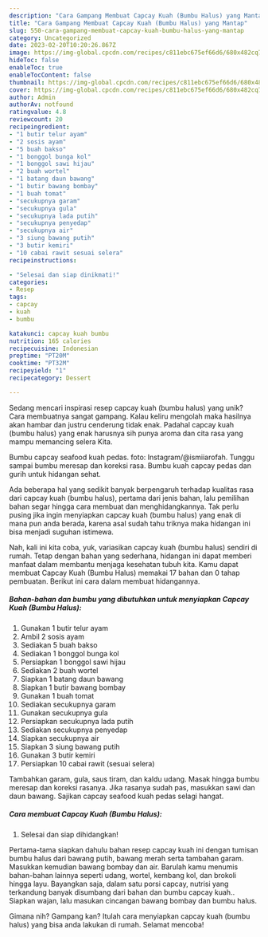 ```yaml
---
description: "Cara Gampang Membuat Capcay Kuah (Bumbu Halus) yang Mantap"
title: "Cara Gampang Membuat Capcay Kuah (Bumbu Halus) yang Mantap"
slug: 550-cara-gampang-membuat-capcay-kuah-bumbu-halus-yang-mantap
category: Uncategorized
date: 2023-02-20T10:20:26.867Z
image: https://img-global.cpcdn.com/recipes/c811ebc675ef66d6/680x482cq70/capcay-kuah-bumbu-halus-foto-resep-utama.jpg
hideToc: false
enableToc: true
enableTocContent: false
thumbnail: https://img-global.cpcdn.com/recipes/c811ebc675ef66d6/680x482cq70/capcay-kuah-bumbu-halus-foto-resep-utama.jpg
cover: https://img-global.cpcdn.com/recipes/c811ebc675ef66d6/680x482cq70/capcay-kuah-bumbu-halus-foto-resep-utama.jpg
author: Admin
authorAv: notfound
ratingvalue: 4.8
reviewcount: 20
recipeingredient:
- "1 butir telur ayam"
- "2 sosis ayam"
- "5 buah bakso"
- "1 bonggol bunga kol"
- "1 bonggol sawi hijau"
- "2 buah wortel"
- "1 batang daun bawang"
- "1 butir bawang bombay"
- "1 buah tomat"
- "secukupnya garam"
- "secukupnya gula"
- "secukupnya lada putih"
- "secukupnya penyedap"
- "secukupnya air"
- "3 siung bawang putih"
- "3 butir kemiri"
- "10 cabai rawit sesuai selera"
recipeinstructions:

- "Selesai dan siap dinikmati!"
categories:
- Resep
tags:
- capcay
- kuah
- bumbu

katakunci: capcay kuah bumbu 
nutrition: 165 calories
recipecuisine: Indonesian
preptime: "PT20M"
cooktime: "PT32M"
recipeyield: "1"
recipecategory: Dessert

---
```





Sedang mencari inspirasi resep capcay kuah (bumbu halus) yang unik? Cara membuatnya sangat gampang. Kalau keliru mengolah maka hasilnya akan hambar dan justru cenderung tidak enak. Padahal capcay kuah (bumbu halus) yang enak harusnya sih punya aroma dan cita rasa yang mampu memancing selera Kita.





Bumbu capcay seafood kuah pedas. foto: Instagram/@ismiiarofah. Tunggu sampai bumbu meresap dan koreksi rasa. Bumbu kuah capcay pedas dan gurih untuk hidangan sehat.

Ada beberapa hal yang sedikit banyak berpengaruh terhadap kualitas rasa dari capcay kuah (bumbu halus), pertama dari jenis bahan, lalu pemilihan bahan segar hingga cara membuat dan menghidangkannya. Tak perlu pusing jika ingin menyiapkan capcay kuah (bumbu halus) yang enak di mana pun anda berada, karena asal sudah tahu triknya maka hidangan ini bisa menjadi suguhan istimewa.






Nah, kali ini kita coba, yuk, variasikan capcay kuah (bumbu halus) sendiri di rumah. Tetap dengan bahan yang sederhana, hidangan ini dapat memberi manfaat dalam membantu menjaga kesehatan tubuh kita. Kamu dapat membuat Capcay Kuah (Bumbu Halus) memakai 17 bahan dan 0 tahap pembuatan. Berikut ini cara dalam membuat hidangannya.

<!--inarticleads1-->

##### Bahan-bahan dan bumbu yang dibutuhkan untuk menyiapkan Capcay Kuah (Bumbu Halus):

1. Gunakan 1 butir telur ayam
1. Ambil 2 sosis ayam
1. Sediakan 5 buah bakso
1. Sediakan 1 bonggol bunga kol
1. Persiapkan 1 bonggol sawi hijau
1. Sediakan 2 buah wortel
1. Siapkan 1 batang daun bawang
1. Siapkan 1 butir bawang bombay
1. Gunakan 1 buah tomat
1. Sediakan secukupnya garam
1. Gunakan secukupnya gula
1. Persiapkan secukupnya lada putih
1. Sediakan secukupnya penyedap
1. Siapkan secukupnya air
1. Siapkan 3 siung bawang putih
1. Gunakan 3 butir kemiri
1. Persiapkan 10 cabai rawit (sesuai selera)


Tambahkan garam, gula, saus tiram, dan kaldu udang. Masak hingga bumbu meresap dan koreksi rasanya. Jika rasanya sudah pas, masukkan sawi dan daun bawang. Sajikan capcay seafood kuah pedas selagi hangat. 

<!--inarticleads2-->

##### Cara membuat Capcay Kuah (Bumbu Halus):


1. Selesai dan siap dihidangkan!

Pertama-tama siapkan dahulu bahan resep capcay kuah ini dengan tumisan bumbu halus dari bawang putih, bawang merah serta tambahan garam. Masukkan kemudian bawang bombay dan air. Barulah kamu menumis bahan-bahan lainnya seperti udang, wortel, kembang kol, dan brokoli hingga layu. Bayangkan saja, dalam satu porsi capcay, nutrisi yang terkandung banyak disumbang dari bahan dan bumbu capcay kuah.. Siapkan wajan, lalu masukan cincangan bawang bombay dan bumbu halus. 

Gimana nih? Gampang kan? Itulah cara menyiapkan capcay kuah (bumbu halus) yang bisa anda lakukan di rumah. Selamat mencoba!
